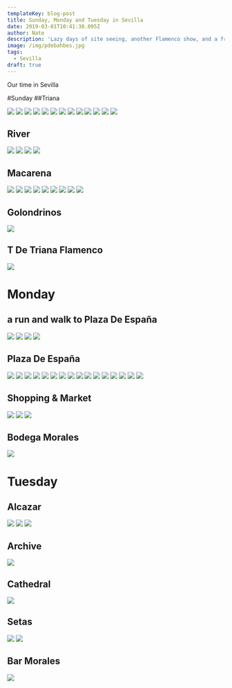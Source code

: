 ```yaml
---
templateKey: blog-post
title: Sunday, Monday and Tuesday in Sevilla
date: 2019-03-01T10:41:38.095Z
author: Nate
description: 'Lazy days of site seeing, another Flamenco show, and a friend reunion. Sevilla will always have my heart'
image: /img/pdebahbes.jpg
tags:
  - Sevilla
draft: true
---
```

Our time in Sevilla

#Sunday 
##Triana

![](/img/sevilla/trainaInsideMarket.jpg)
![](/img/sevilla/trainaInsideMarket2.jpg)
![](/img/sevilla/trainaOutsideMarket.jpg)
![](/img/sevilla/trainaOutsideMarket2.jpg)
![](/img/sevilla/trainaPuenteDeIsabel.jpg)
![](/img/sevilla/trainaSanJacinto1.jpg)
![](/img/sevilla/trainaSanJacinto2.jpg)
![](/img/sevilla/trianaCeramics1.jpg)
![](/img/sevilla/trianaCeramics2.jpg)
![](/img/sevilla/trianaCeramics3.jpg)
![](/img/sevilla/trianaGuadalquivir.jpg)
![](/img/sevilla/trianaSanJacintoCouple.jpg)
![](/img/sevilla/guadalquivirSelfie.jpg)

## River
![](/img/sevilla/riverClaireReading.jpg)
![](/img/sevilla/riverCruzcampo.jpg)
![](/img/sevilla/riverPeopleChillin.jpg)
![](/img/sevilla/riverView.jpg)

## Macarena
![](/img/sevilla/macarenaFloat3.jpg)
![](/img/sevilla/macarenaMary1.jpg)
![](/img/sevilla/macarenaMary2.jpg)
![](/img/sevilla/macarenaMuseum1.jpg)
![](/img/sevilla/macarenaMuseum2.jpg)
![](/img/sevilla/macarenaMuseumFloat.jpg)
![](/img/sevilla/macarenaMuseumFloat2.jpg)
![](/img/sevilla/macarenaNazareno.jpg)
![](/img/sevilla/macarenaOutside.jpg)

## Golondrinos
![](/img/sevilla/barLasGolondrinosNapkin.jpg)

## T De Triana Flamenco
![](/img/sevilla/TDTFlamencoFlyer.jpg)

# Monday

## a run and walk to Plaza De España
![](/img/sevilla/walkToPDEcathedralOutsideLandscape.jpg)
![](/img/sevilla/walkToPDEpuenteDeJerez.jpg)
![](/img/sevilla/walkToPDEpuenteDeJerez2.jpg)
![](/img/sevilla/walkToPDEunversidad.jpg)
## Plaza De España
![](/img/sevilla/PDE1.jpg)
![](/img/sevilla/PDE2.jpg)
![](/img/sevilla/PDE3.jpg)
![](/img/sevilla/PDE4.jpg)
![](/img/sevilla/PDE5.jpg)
![](/img/sevilla/PDEBahbes.jpg)
![](/img/sevilla/PDEBahbesMadrid.jpg)
![](/img/sevilla/PDEboats1.jpg)
![](/img/sevilla/PDEboats2.jpg)
![](/img/sevilla/PDEboats3.jpg)
![](/img/sevilla/PDEboats4.jpg)
![](/img/sevilla/PDEboatsFrenchFamily.jpg)
![](/img/sevilla/pdeClaireBridge.jpg)
![](/img/sevilla/PDEGranada.jpg)
![](/img/sevilla/cienMontaditos.jpg)
![](/img/sevilla/cienMontaditos2.jpg)
## Shopping & Market
![](/img/sevilla/clothingApologize.jpg)
![](/img/sevilla/clothingCityDate.jpg)
![](/img/sevilla/clothingCityDate2.jpg)
## Bodega Morales
![](/img/sevilla/moralesRestaurant.jpg)


# Tuesday 
## Alcazar
![](/img/sevilla/outsideAlcazar.jpg)
![](/img/sevilla/chariPhoto.jpg)
![](/img/sevilla/tapasAfterAlcazar.jpg)

## Archive
![](/img/sevilla/archiveCannon.jpg)

## Cathedral
![](/img/sevilla/laGiraldaStatue.jpg)

## Setas
![](/img/sevilla/topSetas1.jpg)
![](/img/sevilla/topSetasBahbes.jpg)

## Bar Morales
![](/img/sevilla/moralesBravas.jpg)


